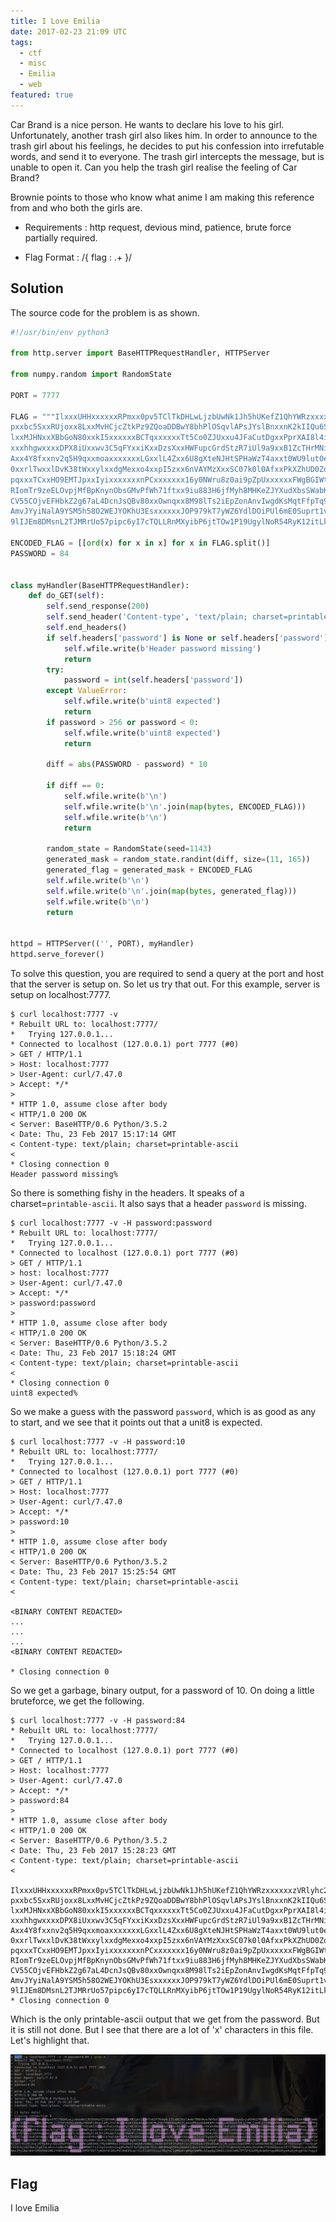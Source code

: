 ```yaml
---
title: I Love Emilia
date: 2017-02-23 21:09 UTC
tags: 
  - ctf
  - misc 
  - Emilia
  - web
featured: true
---
```


Car Brand is a nice person. He wants to declare his love to his girl. Unfortunately, another trash girl also likes him. In order to announce to the trash girl about his feelings, he decides to put his confession into irrefutable words, and send it to everyone. The trash girl intercepts the message, but is unable to open it. Can you help the trash girl realise the feeling of Car Brand?

Brownie points to those who know what anime I am making this reference from and who both the girls are.

- Requirements : http request, devious mind, patience, brute force partially required.

- Flag Format : /{ flag : .+ }/


Solution
--------

The source code for the problem is as shown.

~~~ python
#!/usr/bin/env python3

from http.server import BaseHTTPRequestHandler, HTTPServer

from numpy.random import RandomState

PORT = 7777

FLAG = """IlxxxUHHxxxxxxRPmxx0pv5TClTkDHLwLjzbUwNk1Jh5hUKefZ1QhYWRzxxxxxxzVRlyhc2xxh7v63fTK4q4c131sBGJktlAwNrfMbVAvefWYkXlxxxxxxxxOpgoSvjuKFWVIfR8xxssxxBhxxZVVUGGwCGsK4xxxEm4U
pxxbc5SxxRUjoxx8LxxMvHCjcZtkPz9ZQoaDDBwY8bhPlOSqvlAPsJYslBnxxnK2kIIQu6SxxbzWCMuZQkYYNBOmUpMiFLaknwPKUuOUb0E8FCJ4xxguAX6QvbTHCqi90Ljsk8CZrD5NxxvENd4esV7z2R9qHRN2xx7Fg
lxxMJHNxxXBbGoN80xxkI5xxxxxxBCTqxxxxxxTt5Co0ZJUxxu4JFaCutDgxxPprXAI8l4ixxOllxxxxxx0oTxxOi4QUxx7vmxxxxxxuYdVahXNOxx76eFg5bYxxxxxxpxxxxNsSxxB8xx3axx2swxxxxxxRqay7xxgdS
xxxhhgwxxxxDPX8iUxxwv3C5qFYxxiKxxDzsXxxHWFupcGrdStzR7iUl9a9xxB1ZcTHrMNixxKkxxqqMyxxMErxxoTZxxbvWxxzh5VxxuDfaYDjjxxxxxGsXGuxxkimxxfCrxxcmxxMBxxD9xx8k8cHE9FxxF66yxxxmY
Axx4Y8fxxnv2q5H9qxxmoaxxxxxxxLGxxlL4Zxx6U8gXteNJHtSPHaWzT4axxt0WU9lut0exxk6xx7ZNbxxmS77xxzxxM4QRxxxxxxxx5NUNjOBzxxtFAfVUA9xxwjZxxJFLxxFpxx3XxxzkxxXNNxxxxxxx8i3Bxx8bu
0xxrlTwxxlDvK38tWxxylxxdgMexxo4xxpI5zxx6nVAYMzXxxSC07k0l0AfxxPkXZhUD0Zoxxtwxx76Mjxxro2BixxxmYXhaxxBoIdaUTbyUzr7CxxoyDiXXvyxxnu2xxJvZxx96xx8kxxEpxxFlxxppkbxxw6Ecxx8ZW
pqxxxTCxxHO9EMTJpxxIyixxxxxxxnPCxxxxxxx16y0NWru8z0ai9pZpUxxxxxxFWgBGIWtxxcOzxxxxxxsbpAcv3xTNEuIAJxxxxxxxut34ggCzxxxxxxxxn2xx80uxx25VxxTyxxhYxxWgxxbydxxxxxxx2RxxxZnlw
RIomTr9zeELOvpjMfBpKnynObsGMvPfWh71ftxx9iu883H6jfMyh8MHKeZJYXudXbsSWabKvkWAmjzHoBe3UYIPzFwMtFrsiZP6U6a4orDVaQIwRTnlMcuz4ai5weCDMEnvzmKNAVW03Bj10oGIuK7CDnodgG7Tnv4LwP
CV55COjvEFHbkZ2g67aL4DcnJsQBv80xxOwnqxx8M98lTs2iEpZonAnvIwgdKsMqtFfpTq9gI8CfbtLoBKQMAqAY0Vu1KGA33Z01v5fKZGWmdRP1PO2rVvqbXa4pz9yRSnIhsD9kZTOVUEEwionIP7IYB6m8tLyLNGMDe
AmvJYyiNalA9YSM5h58O2WEJYOKhU3EsxxxxxxJOP979kT7yWZ6YdlDOiPUl6mE0Suprt1vSlUH7SSiuJfBq7oClpM0e6rqB8ptUWMbcQSqqQgI8HOIiSX4JwM27PTSF9Zw5RyAJmOVYapd8hXtwokuEy4cgbfeCfuqzI
9lIJEm8DMsnL2TJMRrUo57pipc6yI7cTQLLRnMXyibP6jtTOw1P19UgylNoR54RyK12itLkj8ZyTJtsHZV8hUcX47Inp1TcZJyrmMTnFBAAcLIiUCKuBWMNOErnc0GIf5c5JG4mTlccfklIza1rXGDs7rcmZ8XkVQKR5q"""

ENCODED_FLAG = [[ord(x) for x in x] for x in FLAG.split()]
PASSWORD = 84


class myHandler(BaseHTTPRequestHandler):
    def do_GET(self):
        self.send_response(200)
        self.send_header('Content-type', 'text/plain; charset=printable-ascii')
        self.end_headers()
        if self.headers['password'] is None or self.headers['password'] == '':
            self.wfile.write(b'Header password missing')
            return
        try:
            password = int(self.headers['password'])
        except ValueError:
            self.wfile.write(b'uint8 expected')
            return
        if password > 256 or password < 0:
            self.wfile.write(b'uint8 expected')
            return

        diff = abs(PASSWORD - password) * 10

        if diff == 0:
            self.wfile.write(b'\n')
            self.wfile.write(b'\n'.join(map(bytes, ENCODED_FLAG)))
            self.wfile.write(b'\n')
            return

        random_state = RandomState(seed=1143)
        generated_mask = random_state.randint(diff, size=(11, 165))
        generated_flag = generated_mask + ENCODED_FLAG
        self.wfile.write(b'\n')
        self.wfile.write(b'\n'.join(map(bytes, generated_flag)))
        self.wfile.write(b'\n')
        return


httpd = HTTPServer(('', PORT), myHandler)
httpd.serve_forever()
~~~

To solve this question, you are required to send a query at the port and host that the server is setup on. So let us try that out. For this example, server is setup on localhost:7777.

    $ curl localhost:7777 -v
	* Rebuilt URL to: localhost:7777/
	*   Trying 127.0.0.1...
	* Connected to localhost (127.0.0.1) port 7777 (#0)
	> GET / HTTP/1.1
	> Host: localhost:7777
	> User-Agent: curl/7.47.0
	> Accept: */*
	> 
	* HTTP 1.0, assume close after body
	< HTTP/1.0 200 OK
	< Server: BaseHTTP/0.6 Python/3.5.2
	< Date: Thu, 23 Feb 2017 15:17:14 GMT
	< Content-type: text/plain; charset=printable-ascii
	< 
	* Closing connection 0
	Header password missing%                                                                                             


So there is something fishy in the headers. It speaks of a charset=`printable-ascii`. It also says that a header `password` is missing.

	$ curl localhost:7777 -v -H password:password
	* Rebuilt URL to: localhost:7777/
	*   Trying 127.0.0.1...
	* Connected to localhost (127.0.0.1) port 7777 (#0)
	> GET / HTTP/1.1
	> host: localhost:7777
	> User-Agent: curl/7.47.0
	> Accept: */*
	> password:password
	> 
	* HTTP 1.0, assume close after body
	< HTTP/1.0 200 OK
	< Server: BaseHTTP/0.6 Python/3.5.2
	< Date: Thu, 23 Feb 2017 15:18:24 GMT
	< Content-type: text/plain; charset=printable-ascii
	< 
	* Closing connection 0
	uint8 expected%   

So we make a guess with the password `password`, which is as good as any to start, and we see that it points out that a unit8 is expected.

	$ curl localhost:7777 -v -H password:10
	* Rebuilt URL to: localhost:7777/
	*   Trying 127.0.0.1...
	* Connected to localhost (127.0.0.1) port 7777 (#0)
	> GET / HTTP/1.1
	> Host: localhost:7777
	> User-Agent: curl/7.47.0
	> Accept: */*
	> password:10
	> 
	* HTTP 1.0, assume close after body
	< HTTP/1.0 200 OK
	< Server: BaseHTTP/0.6 Python/3.5.2
	< Date: Thu, 23 Feb 2017 15:25:54 GMT
	< Content-type: text/plain; charset=printable-ascii
	< 

	<BINARY CONTENT REDACTED>
    ...
    ...
    ...
    <BINARY CONTENT REDACTED>
	
	* Closing connection 0

So we get a garbage, binary output, for a password of 10. On doing a little bruteforce, we get the following.

	$ curl localhost:7777 -v -H password:84
	* Rebuilt URL to: localhost:7777/
	*   Trying 127.0.0.1...
	* Connected to localhost (127.0.0.1) port 7777 (#0)
	> GET / HTTP/1.1
	> Host: localhost:7777
	> User-Agent: curl/7.47.0
	> Accept: */*
	> password:84
	> 
	* HTTP 1.0, assume close after body
	< HTTP/1.0 200 OK
	< Server: BaseHTTP/0.6 Python/3.5.2
	< Date: Thu, 23 Feb 2017 15:28:23 GMT
	< Content-type: text/plain; charset=printable-ascii
	< 

	IlxxxUHHxxxxxxRPmxx0pv5TClTkDHLwLjzbUwNk1Jh5hUKefZ1QhYWRzxxxxxxzVRlyhc2xxh7v63fTK4q4c131sBGJktlAwNrfMbVAvefWYkXlxxxxxxxxOpgoSvjuKFWVIfR8xxssxxBhxxZVVUGGwCGsK4xxxEm4U
	pxxbc5SxxRUjoxx8LxxMvHCjcZtkPz9ZQoaDDBwY8bhPlOSqvlAPsJYslBnxxnK2kIIQu6SxxbzWCMuZQkYYNBOmUpMiFLaknwPKUuOUb0E8FCJ4xxguAX6QvbTHCqi90Ljsk8CZrD5NxxvENd4esV7z2R9qHRN2xx7Fg
	lxxMJHNxxXBbGoN80xxkI5xxxxxxBCTqxxxxxxTt5Co0ZJUxxu4JFaCutDgxxPprXAI8l4ixxOllxxxxxx0oTxxOi4QUxx7vmxxxxxxuYdVahXNOxx76eFg5bYxxxxxxpxxxxNsSxxB8xx3axx2swxxxxxxRqay7xxgdS
	xxxhhgwxxxxDPX8iUxxwv3C5qFYxxiKxxDzsXxxHWFupcGrdStzR7iUl9a9xxB1ZcTHrMNixxKkxxqqMyxxMErxxoTZxxbvWxxzh5VxxuDfaYDjjxxxxxGsXGuxxkimxxfCrxxcmxxMBxxD9xx8k8cHE9FxxF66yxxxmY
	Axx4Y8fxxnv2q5H9qxxmoaxxxxxxxLGxxlL4Zxx6U8gXteNJHtSPHaWzT4axxt0WU9lut0exxk6xx7ZNbxxmS77xxzxxM4QRxxxxxxxx5NUNjOBzxxtFAfVUA9xxwjZxxJFLxxFpxx3XxxzkxxXNNxxxxxxx8i3Bxx8bu
	0xxrlTwxxlDvK38tWxxylxxdgMexxo4xxpI5zxx6nVAYMzXxxSC07k0l0AfxxPkXZhUD0Zoxxtwxx76Mjxxro2BixxxmYXhaxxBoIdaUTbyUzr7CxxoyDiXXvyxxnu2xxJvZxx96xx8kxxEpxxFlxxppkbxxw6Ecxx8ZW
	pqxxxTCxxHO9EMTJpxxIyixxxxxxxnPCxxxxxxx16y0NWru8z0ai9pZpUxxxxxxFWgBGIWtxxcOzxxxxxxsbpAcv3xTNEuIAJxxxxxxxut34ggCzxxxxxxxxn2xx80uxx25VxxTyxxhYxxWgxxbydxxxxxxx2RxxxZnlw
	RIomTr9zeELOvpjMfBpKnynObsGMvPfWh71ftxx9iu883H6jfMyh8MHKeZJYXudXbsSWabKvkWAmjzHoBe3UYIPzFwMtFrsiZP6U6a4orDVaQIwRTnlMcuz4ai5weCDMEnvzmKNAVW03Bj10oGIuK7CDnodgG7Tnv4LwP
	CV55COjvEFHbkZ2g67aL4DcnJsQBv80xxOwnqxx8M98lTs2iEpZonAnvIwgdKsMqtFfpTq9gI8CfbtLoBKQMAqAY0Vu1KGA33Z01v5fKZGWmdRP1PO2rVvqbXa4pz9yRSnIhsD9kZTOVUEEwionIP7IYB6m8tLyLNGMDe
	AmvJYyiNalA9YSM5h58O2WEJYOKhU3EsxxxxxxJOP979kT7yWZ6YdlDOiPUl6mE0Suprt1vSlUH7SSiuJfBq7oClpM0e6rqB8ptUWMbcQSqqQgI8HOIiSX4JwM27PTSF9Zw5RyAJmOVYapd8hXtwokuEy4cgbfeCfuqzI
	9lIJEm8DMsnL2TJMRrUo57pipc6yI7cTQLLRnMXyibP6jtTOw1P19UgylNoR54RyK12itLkj8ZyTJtsHZV8hUcX47Inp1TcZJyrmMTnFBAAcLIiUCKuBWMNOErnc0GIf5c5JG4mTlccfklIza1rXGDs7rcmZ8XkVQKR5q
	* Closing connection 0

Which is the only printable-ascii output that we get from the password. But it is still not done. But I see that there are a lot of 'x' characters in this file. Let's highlight that.

![image.png](2017-02-23-I-love-Emilia/image.png)


Flag
----

I love Emilia
